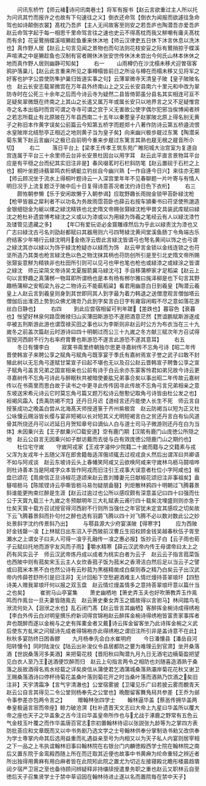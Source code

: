 <!-- { "loadSidebar": true } -->
　　问讯东桥竹【师云褚诗问讯南巷士】将军有报书【赵云言欲重过主人所以托为问讯其竹而报许之也故有下句速往之义】倒衣还命驾【倒衣为闻报而欲遽往急命驾也如诗颠倒衣裳】髙枕乃吾庐【主人无间故客至则安之若吾庐也陶潜吾亦爱吾庐　赵云命驾字起于每一相思千里命驾言往之速也史云不得髙枕而我又觧嘲有庸夫髙枕而有余】花妥鸎捎蝶溪喧獭趁鱼重来休沐地【师云汉律吏五日休下沐言休息以洗沐也】真作野人居【赵云上句言见闻之景物也而句法则花枝安妥之际有鸎捎掠于蝶溪声喧沸之中是獭趁鱼也汉制有官者赐休沐张安世传休沐未尝出今何氏山林本休休之地而真作野人居则幽静可知矣】
　　右一
　　山雨樽仍在沙沈榻未移犬迎曽宿客鸦护落巢儿【赵云此言重来所见之事樽榻皆前日之所设与樽在而榻未移又见将军之好客也护字公尝使防隼护巢归皆道实事之句】云薄翠微寺天清皇子陂【皇子陂陂名也　赵云长安志载翠微宫在万年县外终南山上之又云长安县南六十里元和中改为翠防寺时在公死三十余年之后而今诗云寺为疑然二县皆倚郭虽分县名其实相连可亘不足疑矣翠微既在终南之上其山之长逺又属万年或属长安只以地界言之又不足疑惟宫寺之名本出临时而宫可谓之寺寺可谓之宫于义无害故公使字偶尔犯邪当俟博闻者辨之若志所载止有北原陂在万年县西南二十五年以秦塟皇子赵冢陂北原上得名别无黄子之称旧本作黄字误矣公前篇云今知第五桥字而题郑十八著作防诗云第五桥邉流恨水皇陂岸北结愁亭正相近之地则黄子当为皇子矣】向来幽兴极歩屣过东篱【陶潜采菊东篱下赵云言幽兴之极已自前明今重来步屣过东篱言其熟也屣无根之屣音所尒切】
　　右二
　　落日平台上【梁孝王传孝王筑东苑广睢阳城大治宫室为复道自宫连属于平台三十余里师云台非长安景杜因台以用字耳　赵云此平直言景物耳平台应是有平穏之台而纪其实旧注非是】春风啜茗时石栏斜防笔【赵云置砚于石栏之上也】桐叶坐题诗翡翠鸣衣桁蜻蜓立钓丝自今幽兴熟【一作自逄今日兴】来往亦无期【师云顾况坐于流水上得桐叶题诗云一入深宫里年年不见春聊题一片叶寄与有情人明日况于上流复题泛于陂中后十日复得诗意荅况者沈约诗日色下衣桁】
　　右三
　　颇恠朝参懒【乐于安闲故懒于入朝参谒】应耽野趣长雨抛金锁甲苔卧緑沈枪【枪甲皆器之犀利者不以功名为务故雨霑苔卧也薛云右按车頴秦书曰苻坚使熊邈造金银细铠金为綖以缧之緑沈精铁也北史隋文帝赐张奫緑沈枪甲兽文具装武库赋曰緑沈之枪杜补遗尝博考緑沈之义或以为漆或以为用緑为饰羲之笔经云有人以緑沈漆竹及镂管见遗藏之多】
　　【年□有爱玩讵必金寳雕琢然后为乎此以緑责沈为漆也又广志曰緑沈古弓名刘劭赵都赋曰其器用则六弓四弩緑沈黄间堂溪鱼肠丁令角端古乐府结客少年埸行云緑沈明月金络浮云辔此言緑沈皆谓弓也弩名黄间以饰之也弓谓之緑沈其亦以緑以为饰乎緑沈枪疑亦以緑而为饰　赵云甲言金锁以金线连锁之也苻坚所造乃其类也枪言緑沈色以色之物沈抹其柄也苻防创所引是至引北史隋文帝所赐张奫妄意觧为精铁非也杜田所引则可以见弓也甲也笔也枪也或緑漆之或緑涂之皆谓之緑沈　师云梁简文帝诗吴戈夏服箭冀马緑沈弓】手自移蒲桺家才足稻粱【赵云上句以言野趣之真蒲桞一物耳即所谓杨也是本有杨有桞尔雅曰旄泽柳是也下句言其野趣杨蒲柳之安稻梁九谷之二物诗云不能蓻稻粱】看君用幽意白日到羲皇【陶潜云羲皇上人赵云言到羲皇则身到其世即同其人到字最为着力韩退之送僧澄观言僧伽塔云僧伽后出淮泗上势到众佛尤瑰竒乃此到字矣言白日字有雍容闲暇不尽之意如落花游丝白日静也】
　　右四
　　到此应尝宿相留可判年蹉【差跌也】暮容色【衰暮也】怅望好林泉何路霑微禄归山买薄田斯游恐不遂把酒意茫然【贾谊鹏赋斯游遂成卒被五刑斯游此游也谓霑禄买田之事也以为李斯则非赵云时公方为布衣当在三十九嵗冬之前盖次篇赵云时游诗曰四十明朝过而公三十九嵗之冬方献三赋次年方召试得官授河西尉不行为右率府胄曹也斯游恐不遂言此游恐不遂其意耳】
　　右五
　　冬日有懐李白
　　寂寞书斋里终朝独尔思更寻嘉树传不忘角弓诗【昭二年传晋使韩宣子来聘公享之赋角弓赋角弓既享宴于季氏有嘉树焉宣子誉之武子曰敢不封殖此树以无忘角弓遂赋甘棠宣子曰起不堪也无以及召公赵云晋韩宣子聘鲁公享之宣子赋角弓盖言兄弟之国宣相亲也公前有诗于白云余亦东蒙客怜君如弟兄故今诗云更寻嘉树传不忘角弓诗此与醉眠秋共被暗使姜肱兄弟事合矣以事出昭二年传故云嘉树传以在书斋里而思白故于读书之中更寻此传传因寻此传故不忘角弓言兄弟相亲之意东坡送宋希元诗云它时莫忘角弓篇又题万松诗云慇懃记取角弓诗皆由杜公发之也】裋褐风霜入【贡禹防褐不完】还丹日月迟【道经言还丹能使人长生不死　师云言自授箓成功之晚盖白尝从北海髙天师授道箓于齐州紫极宫　赵云防褐当以短为正又杜公咏懐云赐浴皆长缨与宴非短褐以长对短其义尤明短褐言白之贫还丹言白有仙风道骨其所烧还丹可以迟延日月贺知章号曰谪仙人白与道士司马子微游则还丹在白为当体】未因乗兴去【王子猷乗兴□载安道】空有鹿门期【汉隂有鹿门山庞徳公所隠之地　赵云公自言无因乗兴如子猷访戴而去徙与白有效庞徳公隠鹿门山之期约也】
　　杜位宅守嵗
　　守嵗阿戎家【王戎字濬仲少院籍二十嵗而籍与之交籍素与戎父浑为友戎年十五随父浑在郎舍籍毎适浑俄顷辄去过视戎良乆然后出谓浑曰共卿语不如与阿戎谈　赵云东坡诗云头上春幡笑阿咸又云欲唤阿咸来守嵗林乌枥马鬪喧哗则杜诗善本当是阿咸字众本皆作阿戎而旧注引王戎事大误意者杜位小字阿咸也】椒盘已颂花【周庾信正旦诗椒花逐颂来赵云晋刘臻妻元日献椒花颂旧注非事祖矣】盍簮喧枥马【陈隂铿诗云亭嘶皆枥马易勿疑朋盍簮】列炬散林鸦四十明朝过飞腾暮景斜谁能更拘束烂醉是生涯【赵云过逾过也公所以感叹颇有深意盖记曰四十曰强而仕公于天寳九载三十九嵗之冬预献明年三大礼赋表云甫行四十载矣沈埋盛则则亦急于仕矣天寳十载方召试授官得河西尉不行则所当强仕之年官犹未定宜其感叹之切矣故下云飞腾暮景斜而扑句付之醉也选有羽爵飞腾以四十对飞腾不必以数对数此公之妙处景斜字沈约传景斜乃出】
　　与鄠县源大少府宴渼陂【得寒字】
　　应为西陂好金钱罄一飡【上林赋日出东沼入乎西陂前汉曹丘生招权顾金钱吴越春秋伍子胥至瀬水之上谓女子曰夫人可得一飡乎孔融传一飡之惠必报】饭抄云子白【云子雨也荀子云赋曰托地而游宇友风而子雨】嚼水精寒【薛云汉武帝内传王母谓帝曰太上之药有风实云子　师云汉武帝炼丹成以成者为桃实白者为云子　赵云云子指言菰菜饭也西陂中则有菰矣宋玉云主人女炊香菰子饭为菰米之香滑洁白然后足以当云子之譬或曰菰米本黒不白也然公诗有云秒菰为黒穟精凿成白粲则舂之精乃白矣云子出汉武帝内传薛苍舒所引是旧注非】无计回船下空愁避酒难主人情烂熳持荅翠琅玕【四愁诗美人赠我翠琅玕何以报之双玉盘　赵云情烂熳盖情多之意持荅翠琅玕意以篇什当之也矣】
　　崔驸马山亭宴集
　　萧史幽栖地【箫史弄玉夫也好吹箫教弄玉作鳯鸣而作鳯台一旦夫妻皆随鳯去　赵云箫史秦女弄玉之婿故得以言驸马】林间踏鸟毛洑流何处入【洄洑之水也】乱石闭门髙【赵云皆言其幽栖】客醉挥金椀诗成得绣袍【李白外传云白对明皇撰乐府新词得宫锦袍赵云醉挥金椀诗得绣袍皆富贵家事挥者弃也既醉而遂以金椀与之史有挥橐金者又戴诗云挥金留客坐乃此诗挥金椀之义武后使东方虬宋之问赋诗先成者得锦袍亦此得绣袍之谓旧注所引非是盖诗意不在此】秋秋多宴防终日困香醪
　　九月杨奉先会白水崔明府
　　今日潘懐县【潘岳自河阳转懐令】同时陆浚仪【陆云出补浚仪令县居都防之要为难理云到官肃】坐开桑落酒【世説桑落河多美酒】来把菊花枝【晋阳秋曰陶潜九月九日无酒宅边樀菊盈把望见白衣人至乃王送酒便饮醉而归　赵云上句指言两令之相防也刘随喜造酒熟于桑落之辰故酒得名焉水经载之详矣庾信从蒲使君乞酒蒲城桑落熟灞岸菊花花秋又谢卫王赐桑落酒诗曰停杯待菊花盖桑叶落则菊花开之时当桑叶落而酒熟乃饮酒之矣旧注非】天宇清霜净【言气宇清澈也】公堂宿雾披【卫瓘见乐广曰若披云雾而覩青天　赵云公自言其得见二令公堂则杨奉先之公堂也】晩酣留客舞鳬舄共参差【王乔为邺令事参差亦包两令言之】
　　赠翰林张四学士
　　翰林逼华盖【蔡邕传拥华盖两奉皇极逼言宻而帝座】鲸力破沧溟【杜补遗晋天文志曰大帝上九星曰华盖所以覆大帝之座也天子之华盖象之古今注曰华盖皇帝所作也与尤战于涿鹿之野常有五色云气金枝玉叶覆之而作华盖唐百官志宗初置翰林待诏以张説张九龄等为之掌四方表防批荅应和文章既而又以中书务剧乃选文学之士号翰林供奉分掌制诰书勑又改供奉为学士専掌内命其后选用益重而礼遇益亲至号为内相又以为天子私人内宴则居宰相之下一品之上韦执谊翰林旧事曰翰林院在右银台门内麟徳殿西学士院在翰林院之南后又置东院于金鸾殿西随上所在而迁取其近便也故事中书黄麻为纶命重轻之辨近者所出独得用黄麻有用白麻者皆在此院矧此院之置尤为切近左接寝殿北瞻彤楼晨趋璝闼夕宿严卫宻之至也备待顾问辨疑释非持缣牍授遣羣务职之重也赵云又职林云自至徳后天子召集贤学士于禁中草诏因在翰林待进止遂以名而置院毎在禁中天子】

